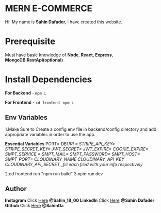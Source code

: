 # MERN E-COMMERCE

Hi! My name is **Sahin Dafader**, I have created this website.

# Prerequisite

Must have basic knowledge of **Node**, **React**, **Express**, **MongoDB**,**RestApi(optional)**

# Install Dependencies

**For Backend** - `npm i`

**For Frontend** - `cd frontend` ` npm i`

## Env Variables

1.Make Sure to Create a config.env file in backend/config directory and add appropriate variables in order to use the app.

**Essential Variables**
PORT=
DB*URI =
STRIPE_API_KEY=
STRIPE_SECRET_KEY=
JWT_SECRET=
JWT_EXPIRE=
COOKIE_EXPIRE=
SMPT_SERVICE =
SMPT_MAIL=
SMPT_PASSWORD=
SMPT_HOST=
SMPT_PORT=
CLOUDINARY_NAME
CLOUDINARY_API_KEY
CLOUDINARY_API_SECRET
\_fill each filed with your info respectively*

2.cd frontend run "npm run build"
3.npm run dev

## Author

**Instagram** Click [Here](https://instagram.com/sahin_18_00) **@Sahin_18_00**
**LinkedIn** Click [Here](https://www.linkedin.com/in/sahin-dafader-384670203/) **@Sahin Dafader**
**Github** Click [Here](https://github.com/SahinDa) **@SahinDa**
